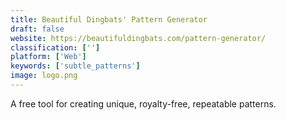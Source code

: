 ```yaml
---
title: Beautiful Dingbats' Pattern Generator
draft: false 
website: https://beautifuldingbats.com/pattern-generator/
classification: ['']
platform: ['Web']
keywords: ['subtle_patterns']
image: logo.png
---
```

A free tool for creating unique, royalty-free, repeatable patterns.